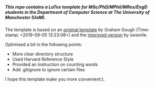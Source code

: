 ##### This repo contains a LaTex template for MSc/PhD/MPhil/MRes/EngD students in the Department of Computer Science at The University of Manchester (UoM).


The template is based on an [original template](http://studentnet.cs.manchester.ac.uk/resources/latex/MUThesis/) by Graham Gough (Time-stamp: <2019-09-05 13:23:08>) and the [improved version](https://github.com/swsmile/UOM-CSMScDissertationTemplate) by swsmile.

Optimised a bit in the following points:
- More clear directory structure
- Used Harvard Reference Style
- Provided an instruction on counting words
- Add .gitignore to ignore certain files

I hope this template make you more convenient:).
